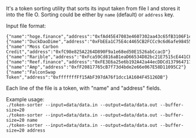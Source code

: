 It's a token sorting utility that sorts its input taken from file I and stores it into the file O. 
Sorting could be either by `name` (default) or `address` key.

Input file format:

```
{"name":"hoge.finance","address":"0xfAd45E47083e4607302aa43c65fB3106F1cd7607"}
{"name":"DuckDaoDime","address":"0xFbEEa1C75E4c4465CB2FCCc9c6d6afe984558E20"}
{"name":"Moss Carbon Credit","address":"0xfC98e825A2264D890F9a1e68ed50E1526abCcacD"}
{"name":"Rarible","address":"0xFca59Cd816aB1eaD66534D82bc21E7515cE441CF"}
{"name":"Reef.finance","address":"0xFE3E6a25e6b192A42a44ecDDCd13796471735ACf"}
{"name":"Amp","address":"0xfF20817765cB7f73d4bde2e66e067E58D11095C2"}
{"name":"FalconSwap Token","address":"0xfffffffFf15AbF397dA76f1dcc1A1604F45126DB"}
```

Each line of the file is a token, with "name" and "address" fields.

Example usage:  
`./token-sorter --input=data/data.in --output=data/data.out --buffer-size=20`  
`./token-sorter --input=data/data.in --output=data/data.out --buffer-size=20 name`  
`./token-sorter --input=data/data.in --output=data/data.out --buffer-size=20 address`